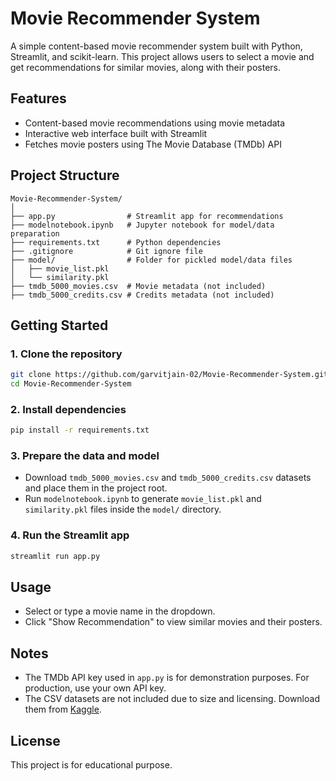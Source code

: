 # Movie Recommender System

A simple content-based movie recommender system built with Python, Streamlit, and scikit-learn. This project allows users to select a movie and get recommendations for similar movies, along with their posters.

## Features

- Content-based movie recommendations using movie metadata
- Interactive web interface built with Streamlit
- Fetches movie posters using The Movie Database (TMDb) API

## Project Structure

```
Movie-Recommender-System/
│
├── app.py                # Streamlit app for recommendations
├── modelnotebook.ipynb   # Jupyter notebook for model/data preparation
├── requirements.txt      # Python dependencies
├── .gitignore            # Git ignore file
├── model/                # Folder for pickled model/data files
│   ├── movie_list.pkl
│   └── similarity.pkl
├── tmdb_5000_movies.csv  # Movie metadata (not included)
├── tmdb_5000_credits.csv # Credits metadata (not included)
```

## Getting Started

### 1. Clone the repository

```sh
git clone https://github.com/garvitjain-02/Movie-Recommender-System.git
cd Movie-Recommender-System
```

### 2. Install dependencies

```sh
pip install -r requirements.txt
```

### 3. Prepare the data and model

- Download `tmdb_5000_movies.csv` and `tmdb_5000_credits.csv` datasets and place them in the project root.
- Run `modelnotebook.ipynb` to generate `movie_list.pkl` and `similarity.pkl` files inside the `model/` directory.

### 4. Run the Streamlit app

```sh
streamlit run app.py
```

## Usage

- Select or type a movie name in the dropdown.
- Click "Show Recommendation" to view similar movies and their posters.

## Notes

- The TMDb API key used in `app.py` is for demonstration purposes. For production, use your own API key.
- The CSV datasets are not included due to size and licensing. Download them from [Kaggle](https://www.kaggle.com/datasets/tmdb/tmdb-movie-metadata).

## License

This project is for educational purpose.